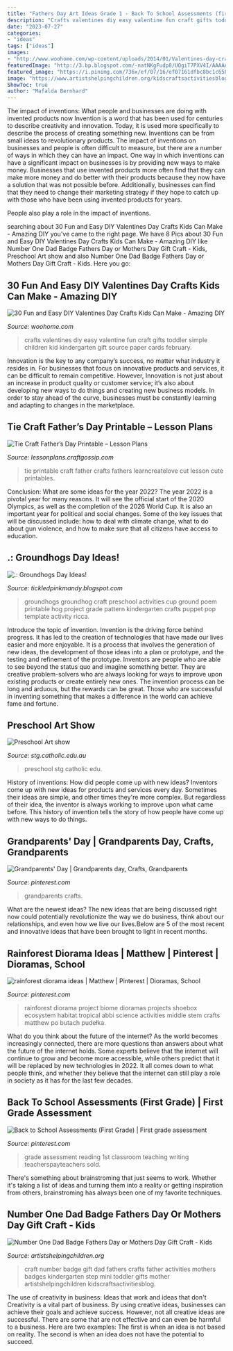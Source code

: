 ```yaml
---
title: "Fathers Day Art Ideas Grade 1 - Back To School Assessments (first Grade)"
description: "Crafts valentines diy easy valentine fun craft gifts toddler simple children kid kindergarten gift source paper cards february"
date: "2023-07-27"
categories:
- "ideas"
tags: ["ideas"]
images:
- "http://www.woohome.com/wp-content/uploads/2014/01/Valentines-day-crafts-for-kid-27.jpg"
featuredImage: "http://3.bp.blogspot.com/-natNKgFudp8/UQgiT7PXV4I/AAAAAAAAMp0/xKK8Rhe__FQ/s1600/Groundhog+Cup+(1).jpg"
featured_image: "https://i.pinimg.com/736x/ef/07/16/ef07161dfbc8bc1c658e42b23ed651fa--grandparents-day.jpg"
image: "https://www.artistshelpingchildren.org/kidscraftsactivitiesblog/wp-content/uploads/2010/06/mini-DSCF3755.jpg"
ShowToc: true
author: "Mafalda Bernhard"
---
```



The impact of inventions: What people and businesses are doing with invented products now
Invention is a word that has been used for centuries to describe creativity and innovation. Today, it is used more specifically to describe the process of creating something new. Inventions can be from small ideas to revolutionary products. The impact of inventions on businesses and people is often difficult to measure, but there are a number of ways in which they can have an impact. 
One way in which inventions can have a significant impact on businesses is by providing new ways to make money. Businesses that use invented products more often find that they can make more money and do better with their products because they now have a solution that was not possible before. Additionally, businesses can find that they need to change their marketing strategy if they hope to catch up with those who have been using invented products for years. 

People also play a role in the impact of inventions.

	

		
searching about 30 Fun and Easy DIY Valentines Day Crafts Kids Can Make - Amazing DIY you've came to the right page. We have 8 Pics about 30 Fun and Easy DIY Valentines Day Crafts Kids Can Make - Amazing DIY like Number One Dad Badge Fathers Day or Mothers Day Gift Craft - Kids, Preschool Art show and also Number One Dad Badge Fathers Day or Mothers Day Gift Craft - Kids. Here you go:
		
    
## 30 Fun And Easy DIY Valentines Day Crafts Kids Can Make - Amazing DIY

<img loading=lazy src="http://www.woohome.com/wp-content/uploads/2014/01/Valentines-day-crafts-for-kid-27.jpg" onerror="this.onerror=null;this.src='https://tse3.mm.bing.net/th?id=OIP.rIze0y4F53YsscYrlft5HgHaLH&amp;pid=15.1';" alt="30 Fun and Easy DIY Valentines Day Crafts Kids Can Make - Amazing DIY">

_Source: woohome.com_

>crafts valentines diy easy valentine fun craft gifts toddler simple children kid kindergarten gift source paper cards february. 

	

Innovation is the key to any company’s success, no matter what industry it resides in. For businesses that focus on innovative products and services, it can be difficult to remain competitive. However, Innovation is not just about an increase in product quality or customer service; it’s also about developing new ways to do things and creating new business models. In order to stay ahead of the curve, businesses must be constantly learning and adapting to changes in the marketplace.

    
## Tie Craft Father’s Day Printable – Lesson Plans

<img loading=lazy src="https://i1.wp.com/learncreatelove.com/wp-content/uploads/2012/06/tie.png" onerror="this.onerror=null;this.src='https://tse3.mm.bing.net/th?id=OIP.q0ZA80_QSwPHHUBZ34jMlAHaGO&amp;pid=15.1';" alt="Tie Craft Father’s Day Printable – Lesson Plans">

_Source: lessonplans.craftgossip.com_

>tie printable craft father crafts fathers learncreatelove cut lesson cute printables. 

	

Conclusion: What are some ideas for the year 2022?
The year 2022 is a pivotal year for many reasons. It will see the official start of the 2020 Olympics, as well as the completion of the 2026 World Cup. It is also an important year for political and social changes. Some of the key issues that will be discussed include: how to deal with climate change, what to do about gun violence, and how to make sure that all citizens have access to education.

    
## .: Groundhogs Day Ideas!

<img loading=lazy src="http://3.bp.blogspot.com/-natNKgFudp8/UQgiT7PXV4I/AAAAAAAAMp0/xKK8Rhe__FQ/s1600/Groundhog+Cup+(1).jpg" onerror="this.onerror=null;this.src='https://tse1.mm.bing.net/th?id=OIP.Uq4jhqwb1sJv6FBMA2-bjAHaLG&amp;pid=15.1';" alt=".: Groundhogs Day Ideas!">

_Source: tickledpinkmandy.blogspot.com_

>groundhogs groundhog craft preschool activities cup ground poem printable hog project grade pattern kindergarten crafts puppet pop template activity ricca. 

	

Introduce the topic of invention.
Invention is the driving force behind progress. It has led to the creation of technologies that have made our lives easier and more enjoyable. It is a process that involves the generation of new ideas, the development of those ideas into a plan or prototype, and the testing and refinement of the prototype. Inventors are people who are able to see beyond the status quo and imagine something better. They are creative problem-solvers who are always looking for ways to improve upon existing products or create entirely new ones. The invention process can be long and arduous, but the rewards can be great. Those who are successful in inventing something that makes a difference in the world can achieve fame and fortune.

    
## Preschool Art Show

<img loading=lazy src="http://www.stg.catholic.edu.au/files/4718-800x1192.jpg" onerror="this.onerror=null;this.src='https://tse3.mm.bing.net/th?id=OIP.G_hxLRYMxq63Kq34Ecl2sAHaLC&amp;pid=15.1';" alt="Preschool Art show">

_Source: stg.catholic.edu.au_

>preschool stg catholic edu. 

	

History of inventions: How did people come up with new ideas?
Inventors come up with new ideas for products and services every day. Sometimes their ideas are simple, and other times they're more complex. But regardless of their idea, the inventor is always working to improve upon what came before. This history of invention tells the story of how people have come up with new ways to do things.

    
## Grandparents&#039; Day | Grandparents Day, Crafts, Grandparents

<img loading=lazy src="https://i.pinimg.com/736x/ef/07/16/ef07161dfbc8bc1c658e42b23ed651fa--grandparents-day.jpg" onerror="this.onerror=null;this.src='https://tse2.mm.bing.net/th?id=OIP.RhS0jUvD2w6Xe0zDpkmS3QHaJ3&amp;pid=15.1';" alt="Grandparents&#039; Day | Grandparents day, Crafts, Grandparents">

_Source: pinterest.com_

>grandparents crafts. 

	

What are the newest ideas?
The new ideas that are being discussed right now could potentially revolutionize the way we do business, think about our relationships, and even how we live our lives.Below are 5 of the most recent and innovative ideas that have been brought to light in recent months.

    
## Rainforest Diorama Ideas | Matthew | Pinterest | Dioramas, School

<img loading=lazy src="https://s-media-cache-ak0.pinimg.com/736x/37/55/68/375568c89abf8c4a961863f503013fb5.jpg" onerror="this.onerror=null;this.src='https://tse4.mm.bing.net/th?id=OIP.4mxS8kbyLAakvbNnDA3DwAHaJ3&amp;pid=15.1';" alt="rainforest diorama ideas | Matthew | Pinterest | Dioramas, School">

_Source: pinterest.com_

>rainforest diorama project biome dioramas projects shoebox ecosystem habitat tropical abbi science activities middle stem crafts matthew po butach pudełka. 

	

What do you think about the future of the internet?
As the world becomes increasingly connected, there are more questions than answers about what the future of the internet holds. Some experts believe that the internet will continue to grow and become more accessible, while others predict that it will be replaced by new technologies in 2022. It all comes down to what people think, and whether they believe that the internet can still play a role in society as it has for the last few decades.

    
## Back To School Assessments (First Grade) | First Grade Assessment

<img loading=lazy src="https://i.pinimg.com/736x/90/3f/40/903f4047b973bb622cd9d856b5475d7b--school-resources-classroom-resources.jpg" onerror="this.onerror=null;this.src='https://tse4.mm.bing.net/th?id=OIP.zFog1sK0AL-KoQN0A5eKPgHaR-&amp;pid=15.1';" alt="Back to School Assessments (First Grade) | First grade assessment">

_Source: pinterest.com_

>grade assessment reading 1st classroom teaching writing teacherspayteachers sold. 

	

There's something about brainstroming that just seems to work. Whether it's taking a list of ideas and turning them into a reality or getting inspiration from others, brainstroming has always been one of my favorite techniques.

    
## Number One Dad Badge Fathers Day Or Mothers Day Gift Craft - Kids

<img loading=lazy src="https://www.artistshelpingchildren.org/kidscraftsactivitiesblog/wp-content/uploads/2010/06/mini-DSCF3755.jpg" onerror="this.onerror=null;this.src='https://tse3.mm.bing.net/th?id=OIP.CJCUhY_IaV787euHIuJ4IAHaJ4&amp;pid=15.1';" alt="Number One Dad Badge Fathers Day or Mothers Day Gift Craft - Kids">

_Source: artistshelpingchildren.org_

>craft number badge gift dad fathers crafts father activities mothers badges kindergarten step mini toddler gifts mother artistshelpingchildren kidscraftsactivitiesblog. 

	

The use of creativity in business: Ideas that work and ideas that don't
Creativity is a vital part of business. By using creative ideas, businesses can achieve their goals and achieve success. However, not all creative ideas are successful. There are some that are not effective and can even be harmful to a business. Here are two examples: The first is when an idea is not based on reality. The second is when an idea does not have the potential to succeed.

